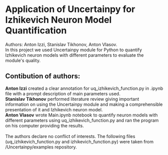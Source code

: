 # Application of Uncertainpy for Izhikevich Neuron Model Quantification
Authors: Anton Izzi, Stanislav Tikhonov, Anton Vlasov.
<br>
In this project we used Uncertainpy module for Python to quantify Izhikevich neuron models with different parameters to evaluate the module's quality.

## Сontibution of authors:
<b>Anton Izzi</b> created a clear annotation for uq_izhikevich_function.py in .ipynb file with a prompt description of main parameters used.
<br>
<b>Stanislav Tikhonov</b> performed literature review giving important information on using the Uncertainpy module and making a comprehensible presentation of it and Izhikevich neuron model.
<br>
<b>Anton Vlasov</b> wrote Main.ipynb notebook to quantify neuron models with different parameters using uq_izhikevich_function.py and ran the program on his computer providing the results.
<br><br>
The authors declare no conflict of interests. The following files (uq_izhikevich_function.py and izhikevich_function.py) were taken from /Uncertainpy/examples repository.
